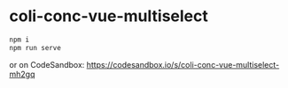# coli-conc-vue-multiselect

```bash
npm i
npm run serve
```

or on CodeSandbox: https://codesandbox.io/s/coli-conc-vue-multiselect-mh2gq
